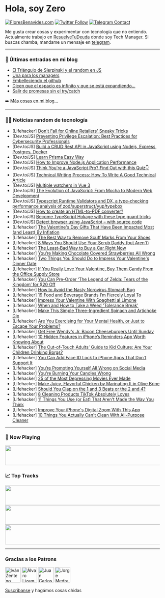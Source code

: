 # Hola, soy Zero

[![FloresBenavides.com](https://img.shields.io/website?down_message=oops&label=MiBlog&style=for-the-badge&up_message=online&url=https%3A%2F%2Ffloresbenavides.com)](https://floresbenavides.com) [![Twitter Follow](https://img.shields.io/twitter/follow/ZeroDragon?color=%231DA1F2&label=Follow&logo=twitter&logoColor=ffffff&style=for-the-badge)](https://twitter.com/zerodragon) [![Telegram Contact](https://img.shields.io/badge/escr%C3%ADbeme-ZeroDragon-%2326A5E4?style=for-the-badge&logo=telegram)](https://t.me/zerodragon)

Me gusta crear cosas y experimentar con tecnología que no entiendo.
Actualmente trabajo en [ResuelveTuDeuda](http://github.com/resuelve) donde soy Tech Manager.
Si buscas chamba, mandame un mensaje en [telegram](https://t.me/zerodragon).

---

### 📕 Últimas entradas en mi blog
<!-- BLOG-POST-LIST:START -->
- [El Triángulo de Sierpinski y el random en JS](https://floresbenavides.com/el-triangulo-de-sierpinski-y-el-random-en-js/)
- [Una para los managers](https://floresbenavides.com/una-para-los-managers/)
- [Embelleciendo el github](https://floresbenavides.com/embelleciendo-el-github/)
- [Dicen que el espacio es infinito y que se está expandiendo…](https://floresbenavides.com/dicen-que-el-espacio-es-infinito-y-que-se-esta-expandiendo/)
- [Salir de promesas sin el try/catch](https://floresbenavides.com/salir-de-promesas-sin-el-try-catch/)
<!-- BLOG-POST-LIST:END -->

➡️ [Más cosas en mi blog...](https://floresbenavides.com)

---

### 👨‍💻 Noticias random de tecnología
<!-- TECH-POSTS:START -->
- [Lifehacker] [Don&#39;t Fall for Online Retailers&#39; Sneaky Tricks](https://lifehacker.com/dont-fall-for-online-retailers-sneaky-tricks-1850097353)
- [Dev.to/JS] [Preventing Privilege Escalation: Best Practices for Cybersecurity Professionals](https://dev.to/scofieldidehen/preventing-privilege-escalation-best-practices-for-cybersecurity-professionals-5043)
- [Dev.to/JS] [Build a CRUD Rest API in JavaScript using Nodejs, Express, Postgres, Docker](https://dev.to/francescoxx/build-a-crud-rest-api-in-javascript-using-nodejs-express-postgres-docker-jkb)
- [Dev.to/JS] [Learn Prisma Easy Way](https://dev.to/developerarif55/learn-prisma-easy-way-3j)
- [Dev.to/JS] [How to Improve Node.js Application Performance](https://dev.to/folasayosamuel/how-to-improve-nodejs-application-performance-4o1)
- [Dev.to/JS] [Think You&#39;re a JavaScript Pro? Find Out with this Quiz👇](https://dev.to/arafat4693/think-youre-a-javascript-pro-find-out-with-this-quiz-8ok)
- [Dev.to/JS] [Technical Writing Process: How To Write A Good Technical Article](https://dev.to/the_greatbonnie/technical-writing-process-how-to-write-a-good-technical-article-j67)
- [Dev.to/JS] [Multiple watchers in Vue 3](https://dev.to/snehalkadwe/mutiple-watchers-in-vue-3-4ij9)
- [Dev.to/JS] [The Evolution of JavaScript: From Mocha to Modern Web Development](https://dev.to/mwbie/the-evolution-of-javascript-from-mocha-to-modern-web-development-k91)
- [Dev.to/JS] [Typescript Runtime Validators and DX, a type-checking performance analysis of zod/superstruct/yup/typebox](https://dev.to/nicklucas/typescript-runtime-validators-and-dx-a-type-checking-performance-analysis-of-zodsuperstructyuptypebox-5416)
- [Dev.to/JS] [How to create an HTML-to-PDF converter?](https://dev.to/flurabula/how-to-create-an-html-to-pdf-converter-df2)
- [Dev.to/JS] [Become TypeScript Hokage with these type guard tricks](https://dev.to/nikolasbarwicki/become-typescript-hokage-with-these-type-guard-tricks-2nga)
- [Dev.to/JS] [Detect browser using JavaScript – with source code](https://dev.to/flurabula/detect-browser-using-javascript-with-source-code-45gb)
- [Lifehacker] [The Valentine&#39;s Day Gifts That Have Been Impacted Most &lpar;and Least&rpar; By Inflation](https://lifehacker.com/the-valentines-day-gifts-that-have-been-impacted-most-1850097359)
- [Lifehacker] [The Best Way to Remove Scuff Marks From Your Shoes](https://lifehacker.com/the-best-way-to-remove-scuff-marks-from-your-shoes-1850097364)
- [Lifehacker] [8 Ways You Should Use Your Scrub Daddy &lpar;but Aren&#39;t&rpar;](https://lifehacker.com/8-ways-you-should-use-your-scrub-daddy-but-arent-1850101345)
- [Lifehacker] [The Least-Bad Way to Buy a Car Right Now](https://lifehacker.com/the-least-bad-way-to-buy-a-car-right-now-1850101219)
- [Lifehacker] [You’re Making Chocolate Covered Strawberries All Wrong](https://lifehacker.com/you-re-making-chocolate-covered-strawberries-all-wrong-1850101124)
- [Lifehacker] [Two Things You Should Do to Impress Your Valentine&#39;s Dinner Date](https://lifehacker.com/two-things-you-should-do-to-impress-your-valentines-din-1850101185)
- [Lifehacker] [If You Really Love Your Valentine, Buy Them Candy From the Office Supply Store](https://lifehacker.com/if-you-really-love-your-valentine-buy-them-candy-from-1850100792)
- [Lifehacker] [You Can Pre-Order ‘The Legend of Zelda: Tears of the Kingdom’ for $20 Off](https://lifehacker.com/you-can-pre-order-the-legend-of-zelda-tears-of-the-ki-1850100462)
- [Lifehacker] [How to Avoid the Nasty Norovirus Stomach Bug](https://lifehacker.com/how-to-avoid-the-nasty-norovirus-stomach-bug-1850100701)
- [Lifehacker] [19 Food and Beverage Brands I’m Fiercely Loyal To](https://lifehacker.com/19-food-and-beverage-brands-i-m-fiercely-loyal-to-1850095917)
- [Lifehacker] [Impress Your Valentine With Spaghetti al Limone](https://lifehacker.com/impress-your-valentine-with-spaghetti-al-limone-1850100245)
- [Lifehacker] [When and How to Take a Weed &#39;Tolerance Break&#39;](https://lifehacker.com/when-and-how-to-take-a-weed-tolerance-break-1850100393)
- [Lifehacker] [Make This Simple Three-Ingredient Spinach and Artichoke Dip](https://lifehacker.com/make-this-simple-three-ingredient-spinach-and-artichoke-1850100116)
- [Lifehacker] [Are You Exercising for Your Mental Health, or Just to Escape Your Problems?](https://lifehacker.com/are-you-exercising-for-your-mental-health-or-just-to-e-1850099907)
- [Lifehacker] [Get Free Wendy&#39;s Jr. Bacon Cheeseburgers Until Sunday](https://lifehacker.com/get-free-wendys-jr-bacon-cheeseburgers-until-sunday-1850099608)
- [Lifehacker] [10 Hidden Features in iPhone’s Reminders App Worth Knowing About](https://lifehacker.com/10-hidden-features-in-iphone-s-reminders-app-worth-know-1850097789)
- [Lifehacker] [The Out-of-Touch Adults&#39; Guide to Kid Culture: Are Your Children Drinking Borgs?](https://lifehacker.com/what-the-hell-are-borgs-1850097486)
- [Lifehacker] [You Can Add Face ID Lock to iPhone Apps That Don’t Support It](https://lifehacker.com/you-can-add-a-face-id-lock-to-any-iphone-app-1850098069)
- [Lifehacker] [You’re Promoting Yourself All Wrong on Social Media](https://lifehacker.com/you-re-promoting-yourself-all-wrong-on-social-media-1850096979)
- [Lifehacker] [You&#39;re Burning Your Candles Wrong](https://lifehacker.com/youre-burning-your-candles-wrong-1850096693)
- [Lifehacker] [25 of the Most Depressing Movies Ever Made](https://lifehacker.com/25-of-the-most-depressing-movies-ever-made-1850094135)
- [Lifehacker] [Make Juicy, Flavorful Chicken by Marinating It in Olive Brine](https://lifehacker.com/make-juicy-flavorful-chicken-by-marinating-it-in-olive-1850096567)
- [Lifehacker] [Should You Clap on the 1 and 3 Beats or the 2 and 4?](https://lifehacker.com/should-you-clap-on-the-1-and-3-beat-or-the-2-and-4-1850096102)
- [Lifehacker] [8 Cleaning Products TikTok Absolutely Loves](https://lifehacker.com/8-cleaning-products-tiktok-absolutely-loves-1850095503)
- [Lifehacker] [11 Things You Use &lpar;or Eat&rpar; That Aren&#39;t Made the Way You Think](https://lifehacker.com/11-things-you-use-or-eat-that-arent-made-the-way-you-1850077719)
- [Lifehacker] [Improve Your iPhone&#39;s Digital Zoom With This App](https://lifehacker.com/improve-your-iphones-digital-zoom-with-this-app-1850095334)
- [Lifehacker] [10 Things You Actually Can&#39;t Clean With All-Purpose Cleaner](https://lifehacker.com/10-things-you-actually-cant-clean-with-all-purpose-clea-1850095135)<!-- TECH-POSTS:END -->

---

### 🎵 Now Playing
<a href="https://spotify-now-playing-dun.vercel.app/now-playing?open"><img src="https://spotify-now-playing-dun.vercel.app/now-playing" width="540" height="64"></a>

### 📈 Top Tracks
<a href="https://spotify-now-playing-dun.vercel.app/top-tracks?i=1&open"><img src="https://spotify-now-playing-dun.vercel.app/top-tracks?i=1" width="540" height="64"></a>
<a href="https://spotify-now-playing-dun.vercel.app/top-tracks?i=2&open"><img src="https://spotify-now-playing-dun.vercel.app/top-tracks?i=2" width="540" height="64"></a>
<a href="https://spotify-now-playing-dun.vercel.app/top-tracks?i=3&open"><img src="https://spotify-now-playing-dun.vercel.app/top-tracks?i=3" width="540" height="64"></a>

---

### Gracias a los Patrons
[<img src="https://avatars.githubusercontent.com/u/243380?v=4" alt="Iván Zenteno" width="50px">](https://github.com/k001) [<img src="https://avatars.githubusercontent.com/u/19955639?v=4" alt="Álvaro Lizama" width="50px">](https://github.com/alvarolizama) [<img src="https://avatars.githubusercontent.com/u/2718753?v=4" alt="Juan Carlos Ruiz" width="50px">](https://github.com/JuanCrg90) [<img src="https://avatars.githubusercontent.com/u/37025?v=4" alt="Jorge Medrano" width="50px">](https://github.com/h1pp1e) 

[Suscríbanse](https://www.patreon.com/zerodragon) y hagámos cosas chidas
